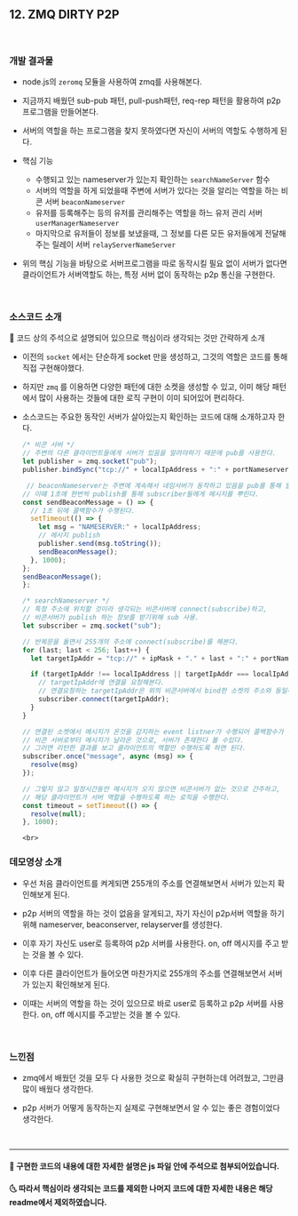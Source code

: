 ## 12. ZMQ DIRTY P2P

<br>

### 개발 결과물

- node.js의 `zeromq` 모듈을 사용하여 zmq를 사용해본다.

- 지금까지 배웠던 sub-pub 패턴, pull-push패턴, req-rep 패턴을 활용하여 p2p 프로그램을 만들어본다.

- 서버의 역할을 하는 프로그램을 찾지 못하였다면 자신이 서버의 역할도 수행하게 된다.

- 핵심 기능

  - 수행되고 있는 nameserver가 있는지 확인하는 `searchNameServer` 함수
  - 서버의 역할을 하게 되었을때 주변에 서버가 있다는 것을 알리는 역할을 하는 비콘 서버 `beaconNameserver`
  - 유저를 등록해주는 등의 유저를 관리해주는 역할을 하느 유저 관리 서버 `userManagerNameserver`
  - 마지막으로 유저들이 정보를 보냈을때, 그 정보를 다른 모든 유저들에게 전달해주는 릴레이 서버 `relayServerNameServer`

- 위의 핵심 기능을 바탕으로 서버프로그램을 따로 동작시킬 필요 없이 서버가 없다면 클라이언트가 서버역할도 하는, 특정 서버 없이 동작하는 p2p 통신을 구현한다.

<br>

### 소스코드 소개

👀 코드 상의 주석으로 설명되어 있으므로 핵심이라 생각되는 것만 간략하게 소개

- 이전의 `socket` 에서는 단순하게 socket 만을 생성하고, 그것의 역할은 코드를 통해 직접 구현해야했다.

- 하지만 `zmq` 를 이용하면 다양한 패턴에 대한 소켓을 생성할 수 있고, 이미 해당 패턴에서 많이 사용하는 것들에 대한 로직 구현이 이미 되어있어 편리하다.

- 소스코드는 주요한 동작인 서버가 살아있는지 확인하는 코드에 대해 소개하고자 한다.

  ```js
  /* 비콘 서버 */
  // 주변의 다른 클라이언트들에게 서버가 있음을 알려야하기 때문에 pub를 사용한다.
  let publisher = zmq.socket("pub");
  publisher.bindSync("tcp://" + localIpAddress + ":" + portNameserver);

   // beaconNameserver는 주변에 계속해서 네임서버가 동작하고 있음을 pub를 통해 알린다.
  // 이떄 1초에 한번씩 publish를 통해 subscriber들에게 메시지를 뿌린다.
  const sendBeaconMessage = () => {
    // 1초 뒤에 콜백함수가 수행된다.
    setTimeout(() => {
      let msg = "NAMESERVER:" + localIpAddress;
      // 메시지 publish
      publisher.send(msg.toString());
      sendBeaconMessage();
    }, 1000);
  };
  sendBeaconMessage();
  };

  /* searchNameserver */
  // 특정 주소에 위치할 것이라 생각되는 비콘서버에 connect(subscribe)하고,
  // 비콘서버가 publish 하는 장보를 받기위해 sub 사용.
  let subscriber = zmq.socket("sub");

  // 반복문을 돌면서 255개의 주소에 connect(subscribe)를 해본다.
  for (last; last < 256; last++) {
    let targetIpAddr = "tcp://" + ipMask + "." + last + ":" + portNameserver;

    if (targetIpAddr !== localIpAddress || targetIpAddr === localIpAddress) {
      // targetIpAddr에 연결을 요청해본다.
      // 연결요청하는 targetIpAddr은 위의 비콘서버에서 bind한 소켓의 주소와 동일하다.
      subscriber.connect(targetIpAddr);
    }
  }

  // 연결된 소켓에서 메시지가 온것을 감지하는 event listner가 수행되어 콜백함수가 수행된 것은
  // 비콘 서버로부터 메시지가 날라온 것으로, 서버가 존재한다 볼 수있다.
  // 그러면 리턴한 결과를 보고 클라이언트의 역할만 수행하도록 하면 된다.
  subscriber.once("message", async (msg) => {
    resolve(msg)
  });

  // 그렇지 않고 일정시간동안 메시지가 오지 않으면 비콘서버가 없는 것으로 간주하고,
  // 해당 클라이언트가 서버 역할을 수행하도록 하는 로직을 수행한다.
  const timeout = setTimeout(() => {
    resolve(null);
  }, 1000);
  ```

      <br>

### 데모영상 소개

- 우선 처음 클라이언트를 켜게되면 255개의 주소를 연결해보면서 서버가 있는지 확인해보게 된다.

- p2p 서버의 역할을 하는 것이 없음을 알게되고, 자기 자신이 p2p서버 역할을 하기 위해 nameserver, beaconserver, relayserver를 생성한다.

- 이후 자기 자신도 user로 등록하여 p2p 서버를 사용한다. on, off 메시지를 주고 받는 것을 볼 수 있다.

- 이후 다른 클라이언트가 들어오면 마찬가지로 255개의 주소를 연결해보면서 서버가 있는지 확인해보게 된다.

- 이때는 서버의 역할을 하는 것이 있으므로 바로 user로 등록하고 p2p 서버를 사용한다. on, off 메시지를 주고받는 것을 볼 수 있다.

<br>

### 느낀점

- zmq에서 배웠던 것을 모두 다 사용한 것으로 확실히 구현하는데 어려웠고, 그만큼 많이 배웠다 생각한다.

- p2p 서버가 어떻게 동작하는지 실제로 구현해보면서 알 수 있는 좋은 경험이었다 생각한다.

<br/>

---

#### 🌛 구현한 코드의 내용에 대한 자세한 설명은 js 파일 안에 주석으로 첨부되어있습니다.

#### 🌜 따라서 핵심이라 생각되는 코드를 제외한 나머지 코드에 대한 자세한 내용은 해당 readme에서 제외하였습니다.
